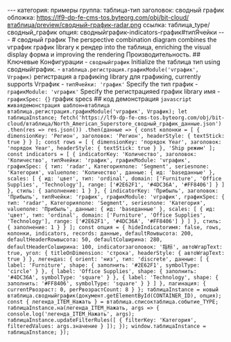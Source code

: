 --- категория: примеры группа: таблица-тип заголовок: сводный график обложка: https://lf9-dp-fe-cms-tos.byteorg.com/obj/bit-cloud/втаблица/preview/сводный-график-radar.png ссылка: таблица_type/сводный_график опция: сводныйграфик-indicators-график#типЯчейки --- # сводный график The perspective combination diagram combines the vграфик график library к рендер into the таблица, enriching the visual display форма и improving the rendering Производительность. ## Ключевые Конфигурации - `сводныйграфик` Initialize the таблица тип using сводныйграфик. - `втаблица.регистрация.графикModule('vграфик', Vграфик)` регистрация a графикing library для графикing, currently supports Vграфик - `типЯчейки: 'график'` Specify the тип график - `графикModule: 'vграфик'` Specify the регистрацияed график library имя - `графикSpec: {}` график specs ## код демонстрация ```javascript живаядемонстрация шаблон=втаблица втаблица.регистрация.графикModule('vграфик', Vграфик); let таблицаInstance; fetch('https://lf9-dp-fe-cms-tos.byteorg.com/obj/bit-cloud/втаблица/North_American_Superstore_сводный_график_данные.json') .then(res => res.json()) .then(данные => { const колонки = [ { dimensionKey: 'Регион', заголовок: 'Регион', headerStyle: { textStick: true } } ]; const rows = [ { dimensionKey: 'порядок Year', заголовок: 'порядок Year', headerStyle: { textStick: true } }, 'Ship режим' ]; const indicators = [ { indicatorKey: 'Количество', заголовок: 'Количество', типЯчейки: 'график', графикModule: 'vграфик', графикSpec: { тип: 'radar', Категорияполе: 'Segment', seriesполе: 'Категория', valueполе: 'Количество', данные: { ид: 'baseданные' }, scales: [ { ид: 'цвет', тип: 'ordinal', domain: ['Furniture', 'Office Supplies', 'Technology'], range: ['#2E62F1', '#4DC36A', '#FF8406'] } ] }, стиль: { заполнение: 1 } }, { indicatorKey: 'Прибыль', заголовок: 'Прибыль', типЯчейки: 'график', графикModule: 'vграфик', графикSpec: { тип: 'radar', Категорияполе: 'Segment', seriesполе: 'Категория', valueполе: 'Прибыль', данные: { ид: 'baseданные' }, scales: [ { ид: 'цвет', тип: 'ordinal', domain: ['Furniture', 'Office Supplies', 'Technology'], range: ['#2E62F1', '#4DC36A', '#FF8406'] } ] }, стиль: { заполнение: 1 } } ]; const опция = { hideIndicatorимя: false, rows, колонки, indicators, records: данные, defaultRowвысота: 200, defaultHeaderRowвысота: 50, defaultColширина: 280, defaultHeaderColширина: 100, indicatorзаголовок: '指标', автоWrapText: true, угол: { titleOnDimension: 'строка', headerStyle: { автоWrapText: true } }, легендаs: { orient: 'низ', тип: 'discrete', данные: [ { label: 'Furniture', shape: { заполнить: '#2E62F1', symbolType: 'circle' } }, { label: 'Office Supplies', shape: { заполнить: '#4DC36A', symbolType: 'square' } }, { label: 'Technology', shape: { заполнить: '#FF8406', symbolType: 'square' } } ] }, пагинация: { currentPвозраст: 0, perPвозрастCount: 8 } }; таблицаInstance = новый втаблица.сводныйграфик(документ.getElementById(CONTAINER_ID), опция); const { легенда_ITEM_Нажать } = втаблица.списоктаблица.событие_TYPE; таблицаInstance.на(легенда_ITEM_Нажать, args => { console.log('легенда_ITEM_Нажать', args); таблицаInstance.updateFilterRules([ { filterKey: 'Категория', filteredValues: args.значение } ]); }); window.таблицаInstance = таблицаInstance; }); ``` 